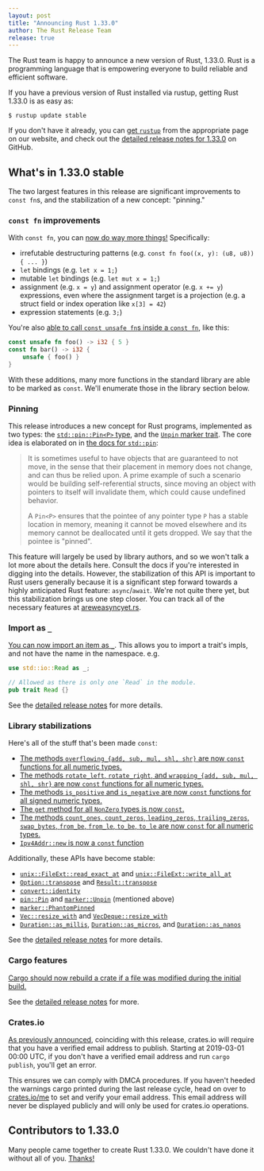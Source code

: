```yaml
---
layout: post
title: "Announcing Rust 1.33.0"
author: The Rust Release Team
release: true
---
```


The Rust team is happy to announce a new version of Rust, 1.33.0. Rust is a
programming language that is empowering everyone to build reliable and
efficient software.

If you have a previous version of Rust installed via rustup, getting Rust
1.33.0 is as easy as:

```console
$ rustup update stable
```

If you don't have it already, you can [get `rustup`][install] from the
appropriate page on our website, and check out the [detailed release notes for
1.33.0][notes] on GitHub.

[install]: https://www.rust-lang.org/install.html
[notes]: https://github.com/rust-lang/rust/blob/stable/RELEASES.md#version-1330-2019-02-28

## What's in 1.33.0 stable

The two largest features in this release are significant improvements to
`const fn`s, and the stabilization of a new concept: "pinning."

### `const fn` improvements

With `const fn`, you can [now do way more
things!](https://github.com/rust-lang/rust/pull/57175/) Specifically:

* irrefutable destructuring patterns (e.g. `const fn foo((x, y): (u8, u8)) { ... }`)
* `let` bindings (e.g. `let x = 1;`)
* mutable `let` bindings (e.g. `let mut x = 1;`)
* assignment (e.g. `x = y`) and assignment operator (e.g. `x += y`)
  expressions, even where the assignment target is a projection (e.g. a struct
  field or index operation like `x[3] = 42`)
* expression statements (e.g. `3;`)

You're also [able to call `const unsafe fn`s inside a `const
fn`](https://github.com/rust-lang/rust/pull/57067/), like this:

```rust
const unsafe fn foo() -> i32 { 5 }
const fn bar() -> i32 {
    unsafe { foo() }
}
```

With these additions, many more functions in the standard library are able to
be marked as `const`. We'll enumerate those in the library section below.

### Pinning

This release introduces a new concept for Rust programs, implemented as two
types: the [`std::pin::Pin<P>`
type](https://doc.rust-lang.org/std/pin/struct.Pin.html), and the [`Unpin`
marker trait](https://doc.rust-lang.org/std/marker/trait.Unpin.html). The core
idea is elaborated on in [the docs for
`std::pin`](https://doc.rust-lang.org/std/pin/index.html):

> It is sometimes useful to have objects that are guaranteed to not move, in
> the sense that their placement in memory does not change, and can thus be
> relied upon. A prime example of such a scenario would be building
> self-referential structs, since moving an object with pointers to itself will
> invalidate them, which could cause undefined behavior.
> 
> A `Pin<P>` ensures that the pointee of any pointer type `P` has a stable location
> in memory, meaning it cannot be moved elsewhere and its memory cannot be
> deallocated until it gets dropped. We say that the pointee is "pinned".

This feature will largely be used by library authors, and so we won't talk a
lot more about the details here. Consult the docs if you're interested in
digging into the details. However, the stabilization of this API is important
to Rust users generally because it is a significant step forward towards a
highly anticipated Rust feature: `async`/`await`. We're not quite there yet,
but this stabilization brings us one step closer. You can track all of the
necessary features at [areweasyncyet.rs](https://areweasyncyet.rs/).

### Import as `_`

[You can now import an item as
`_`](https://github.com/rust-lang/rust/pull/56303/). This allows you to
import a trait's impls, and not have the name in the namespace. e.g.

```rust
use std::io::Read as _;

// Allowed as there is only one `Read` in the module.
pub trait Read {}
```

See the [detailed release notes][notes] for more details.

### Library stabilizations

Here's all of the stuff that's been made `const`:

- [The methods `overflowing_{add, sub, mul, shl, shr}` are now `const`
  functions for all numeric types.][57566]
- [The methods `rotate_left`, `rotate_right`, and `wrapping_{add, sub, mul, shl, shr}`
  are now `const` functions for all numeric types.][57105]
- [The methods `is_positive` and `is_negative` are now `const` functions for
  all signed numeric types.][57105]
- [The `get` method for all `NonZero` types is now `const`.][57167]
- [The methods `count_ones`, `count_zeros`, `leading_zeros`, `trailing_zeros`,
  `swap_bytes`, `from_be`, `from_le`, `to_be`, `to_le` are now `const` for all
  numeric types.][57234]
- [`Ipv4Addr::new` is now a `const` function][57234]

[57566]: https://github.com/rust-lang/rust/pull/57566
[57105]: https://github.com/rust-lang/rust/pull/57105
[57105]: https://github.com/rust-lang/rust/pull/57105
[57167]: https://github.com/rust-lang/rust/pull/57167
[57234]: https://github.com/rust-lang/rust/pull/57234
[57234]: https://github.com/rust-lang/rust/pull/57234

Additionally, these APIs have become stable:

- [`unix::FileExt::read_exact_at`] and [`unix::FileExt::write_all_at`]
- [`Option::transpose`] and [`Result::transpose`]
- [`convert::identity`]
- [`pin::Pin`] and [`marker::Unpin`] (mentioned above)
- [`marker::PhantomPinned`]
- [`Vec::resize_with`] and [`VecDeque::resize_with`]
- [`Duration::as_millis`], [`Duration::as_micros`], and [`Duration::as_nanos`]

[`unix::FileExt::read_exact_at`]: https://doc.rust-lang.org/std/os/unix/fs/trait.FileExt.html#method.read_exact_at
[`unix::FileExt::write_all_at`]: https://doc.rust-lang.org/std/os/unix/fs/trait.FileExt.html#method.write_all_at
[`Option::transpose`]: https://doc.rust-lang.org/std/option/enum.Option.html#method.transpose
[`Result::transpose`]: https://doc.rust-lang.org/std/result/enum.Result.html#method.transpose
[`convert::identity`]: https://doc.rust-lang.org/std/convert/fn.identity.html
[`pin::Pin`]: https://doc.rust-lang.org/std/pin/struct.Pin.html
[`marker::Unpin`]: https://doc.rust-lang.org/stable/std/marker/trait.Unpin.html
[`marker::PhantomPinned`]: https://doc.rust-lang.org/nightly/std/marker/struct.PhantomPinned.html
[`Vec::resize_with`]: https://doc.rust-lang.org/std/vec/struct.Vec.html#method.resize_with
[`VecDeque::resize_with`]: https://doc.rust-lang.org/std/collections/struct.VecDeque.html#method.resize_with
[`Duration::as_millis`]: https://doc.rust-lang.org/std/time/struct.Duration.html#method.as_millis
[`Duration::as_micros`]: https://doc.rust-lang.org/std/time/struct.Duration.html#method.as_micros
[`Duration::as_nanos`]: https://doc.rust-lang.org/std/time/struct.Duration.html#method.as_nanos

See the [detailed release notes][notes] for more details.

### Cargo features

[Cargo should now rebuild a crate if a file was modified during the initial
build.](https://github.com/rust-lang/cargo/pull/6484/)

See the [detailed release notes][notes] for more.

### Crates.io

[As previously announced][urlo-ann], coinciding with this release, crates.io
will require that you have a verified email address to publish. Starting at
2019-03-01 00:00 UTC, if you don't have a verified email address and run `cargo
publish`, you'll get an error.

This ensures we can comply with DMCA procedures. If you haven't heeded the
warnings cargo printed during the last release cycle, head on over to
[crates.io/me][me] to set and verify your email address. This email address
will never be displayed publicly and will only be used for crates.io operations.

[urlo-ann]: https://users.rust-lang.org/t/a-verified-email-address-will-be-required-to-publish-to-crates-io-starting-on-2019-02-28/22425
[me]: https://crates.io/me

## Contributors to 1.33.0

Many people came together to create Rust 1.33.0. We couldn't have done it
without all of you. [Thanks!](https://thanks.rust-lang.org/rust/1.33.0)
